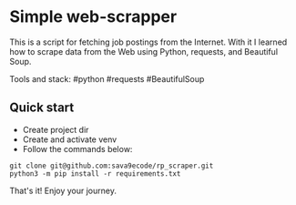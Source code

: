 # Simple web-scrapper

This is a script for fetching job postings from the Internet. With it I learned  
how to scrape data from the Web using Python, requests, and Beautiful Soup.

Tools and stack: #python #requests #BeautifulSoup

## Quick start

- Create project dir
- Create and activate venv
- Follow the commands below:
```
git clone git@github.com:sava9ecode/rp_scraper.git
python3 -m pip install -r requirements.txt
```

That's it! Enjoy your journey.

